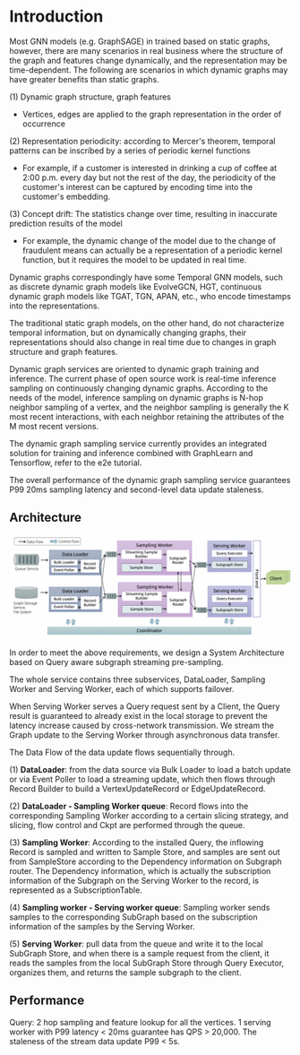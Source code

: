 # Introduction
Most GNN models (e.g. GraphSAGE) in trained based on static graphs, however, there are many scenarios in real business where the structure of the graph and features change dynamically, and the representation may be time-dependent. The following are scenarios in which dynamic graphs may have greater benefits than static graphs.

(1) Dynamic graph structure, graph features

  - Vertices, edges are applied to the graph representation in the order of occurrence

(2) Representation periodicity: according to Mercer's theorem, temporal patterns can be inscribed by a series of periodic kernel functions

  - For example, if a customer is interested in drinking a cup of coffee at 2:00 p.m. every day but not the rest of the day, the periodicity of the customer's interest can be captured by encoding time into the customer's embedding.

(3) Concept drift: The statistics change over time, resulting in inaccurate prediction results of the model

  - For example, the dynamic change of the model due to the change of fraudulent means can actually be a representation of a periodic kernel function, but it requires the model to be updated in real time.

Dynamic graphs correspondingly have some Temporal GNN models, such as discrete dynamic graph models like EvolveGCN, HGT, continuous dynamic graph models like
TGAT, TGN, APAN, etc., who encode timestamps into the representations.

 The traditional static graph models, on the other hand, do not characterize temporal information, but on dynamically changing graphs, their representations should also change in real time due to changes in graph structure and graph features.

Dynamic graph services are oriented to dynamic graph training and inference. The current phase of open source work is real-time inference sampling on continuously changing dynamic graphs. According to the needs of the model, inference sampling on dynamic graphs is N-hop neighbor sampling of a vertex, and the neighbor sampling is generally the K most recent interactions, with each neighbor retaining the attributes of the M most recent versions.

The dynamic graph sampling service currently provides an integrated solution for training and inference combined with GraphLearn and Tensorflow, refer to the e2e tutorial.

The overall performance of the dynamic graph sampling service guarantees P99 20ms sampling latency and second-level data update staleness.

## Architecture
![dgs_arch](../../images/dgs_arch.png)

In order to meet the above requirements, we design a System Architecture based on Query aware subgraph streaming pre-sampling.

The whole service contains three subservices, DataLoader, Sampling Worker and Serving Worker, each of which supports failover.

When Serving Worker serves a Query request sent by a Client, the Query result is guaranteed to already exist in the local storage to prevent the latency increase caused by cross-network transmission. We stream the Graph update to the Serving Worker through asynchronous data transfer.

The Data Flow of the data update flows sequentially through.

(1) **DataLoader**: from the data source via Bulk Loader to load a batch update or via Event Poller to load a streaming update, which then flows through Record Builder to build a VertexUpdateRecord or EdgeUpdateRecord.

(2) **DataLoader - Sampling Worker queue**: Record flows into the corresponding Sampling Worker according to a certain slicing strategy, and slicing, flow control and Ckpt are performed through the queue.

(3) **Sampling Worker**: According to the installed Query, the inflowing Record is sampled and written to Sample Store, and samples are sent out from SampleStore according to the Dependency information on Subgraph router. The Dependency information, which is actually the subscription information of the Subgraph on the Serving Worker to the record, is represented as a SubscriptionTable.

(4) **Sampling worker - Serving worker queue**: Sampling worker sends samples to the corresponding SubGraph based on the subscription information of the samples by the Serving Worker.

(5) **Serving Worker**: pull data from the queue and write it to the local SubGraph Store, and when there is a sample request from the client, it reads the samples from the local SubGraph Store through Query Executor, organizes them, and returns the sample subgraph to the client.

## Performance
Query: 2 hop sampling and feature lookup for all the vertices.
1 serving worker with P99 latency < 20ms guarantee has QPS > 20,000.
The staleness of the stream data update P99 < 5s.
